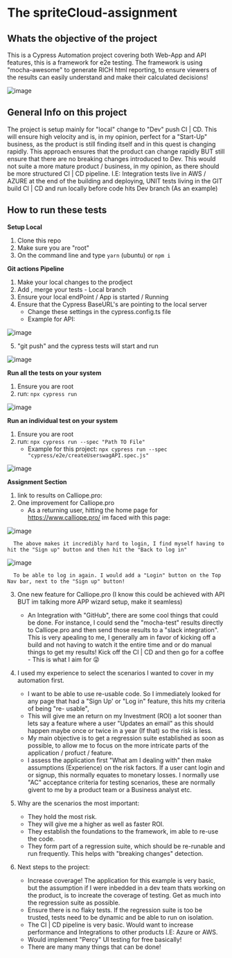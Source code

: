 # The spriteCloud-assignment

## Whats the objective of the project

This is a Cypress Automation project covering both Web-App and API features, this is a framework for e2e testing. The framework is using "mocha-awesome" to generate RICH html reporting, to ensure viewers of the results can easily understand and make their calculated decisions!

![image](https://user-images.githubusercontent.com/100212111/205438447-ec08b9a5-60b6-4557-be8c-030c5b074f93.png)


## General Info on this project

The project is setup mainly for "local" change to "Dev" push CI | CD. This will ensure high velocity and is, in my opinion, perfect for a "Start-Up" business, as the product is still finding itself and in this quest is changing rapidly. This approach ensures that the product can change rapidly BUT still ensure that there are no breaking changes introduced to Dev. This would not suite a more mature product / business, in my opinion, as there should be more structured CI | CD pipeline. I.E: Integration tests live in AWS / AZURE at the end of the building and deploying, UNIT tests living in the GIT build CI | CD and run locally before code hits Dev branch (As an example)

## How to run these tests

**Setup Local**

1. Clone this repo
2. Make sure you are "root"
3. On the command line and type ```yarn``` (ubuntu) or ```npm i```

**Git actions Pipeline**

1. Make your local changes to the prodject
2. Add , merge your tests - Local branch
3. Ensure your local endPoint / App is started / Running
4. Ensure that the Cypress BaseURL's are pointing to the local server
    - Change these settings in the cypress.config.ts file
    - Example for API:

![image](https://user-images.githubusercontent.com/100212111/205438853-8c151cce-f34d-4f97-9f45-edd3788108ee.png)

5. "git push" and the cypress tests will start and run

![image](https://user-images.githubusercontent.com/100212111/205438661-9a8a1f6f-49ee-474b-8836-e4b7a0f520c3.png)

**Run all the tests on your system**

1. Ensure you are root
2. run: ```npx cypress run```

![image](https://user-images.githubusercontent.com/100212111/205439034-7d2b70a2-0a1f-4ee8-8005-6475b8198ee5.png)

**Run an individual test on your system**

1. Ensure you are root
2. run: ```npx cypress run --spec "Path TO File"```
    - Example for this project: ```npx cypress run --spec "cypress/e2e/createUserswagAPI.spec.js"```

![image](https://user-images.githubusercontent.com/100212111/205439115-746b7fc3-540b-4da7-ad00-41b87f0e4883.png)


**Assignment Section**
1. link to results on Calliope.pro: 
2. One improvement for Calliope.pro
    - As a returning user, hitting the home page for https://www.calliope.pro/ im faced with this page:

![image](https://user-images.githubusercontent.com/100212111/205439421-f869a42c-2bf3-4d1f-b3e6-1f9e52e19167.png)

      The above makes it incredibly hard to login, I find myself having to hit the "Sign up" button and then hit the "Back to log in" 
      
![image](https://user-images.githubusercontent.com/100212111/205439468-6cf1ef74-f2c0-4232-9fed-030420121835.png)

      To be able to log in again. I would add a "Login" button on the Top Nav bar, next to the "Sign up" button!

3. One new feature for Calliope.pro (I know this could be achieved with API BUT im talking more APP wizard setup, make it seamless)
    - An Integration with "GitHub", there are some cool things that could be done. For instance, I could send the "mocha-test" results directly to Calliope.pro and           then send those results to a "slack integration". This is very apealing to me, I generally am in favor of kicking off a build and not having to watch it the      entire time and or do manual things to get my results! Kick off the CI | CD and then go for a coffee - This is what I aim for 😜

4. I used my experience to select the scenarios I wanted to cover in my automation first.
    - I want to be able to use re-usable code. So I immediately looked for any page that had a "Sign Up' or "Log in" feature, this hits my criteria of being "re-   usable", 
    - This will give me an return on my Investment (ROI) a lot sooner than lets say a feature where a user "Updates an email" as this should happen maybe once or twice in a year (If that) so the risk is less. 
    - My main objective is to get a regression suite established as soon as possible, to allow me to focus on the more intricate parts of the application / profuct / feature.
    - I assess the application first "What am I dealing with" then make assumptions (Experience) on the risk factors. If a user cant login and or signup, this normally equates to monetary losses. I normally use "AC" acceptance criteria for testing scenarios, these are normally givent to me by a product team or a Business analyst etc.

5. Why are the scenarios the most important:
    - They hold the most risk.
    - They will give me a higher as well as faster ROI.
    - They establish the foundations to the framework, im able to re-use the code.
    - They form part of a regression suite, which should be re-runable and run frequently. This helps with "breaking changes" detection.

6. Next steps to the project:
    - Increase coverage! The application for this example is very basic, but the assumption if I were inbedded in a dev team thats working on the product, is to increate the coverage of testing. Get as much into the regression suite as possible.
    - Ensure there is no flaky tests. If the regression suite is too be trusted, tests need to be dynamic and be able to run on isolation.
    - The CI | CD pipeline is very basic. Would want to increase performance and Integrations to other products I.E: Azure or AWS.
    - Would implement "Percy" UI testing for free basically!
    - There are many many things that can be done!
